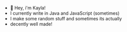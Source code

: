 - 💜 Hey, i'm Kayla!
- I currently write in Java and JavaScript (sometimes)
- I make some random stuff and sometimes its actually
- decently well made!
